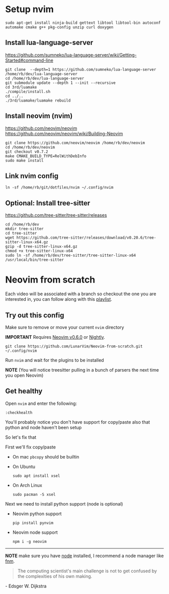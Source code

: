 # Setup nvim

```
sudo apt-get install ninja-build gettext libtool libtool-bin autoconf automake cmake g++ pkg-config unzip curl doxygen
```

## Install lua-language-server

https://github.com/sumneko/lua-language-server/wiki/Getting-Started#command-line

```
git clone  --depth=1 https://github.com/sumneko/lua-language-server /home/rb/dev/lua-language-server
cd /home/rb/dev/lua-language-server
git submodule update --depth 1 --init --recursive
cd 3rd/luamake
./compile/install.sh
cd ../..
./3rd/luamake/luamake rebuild
```

## Install neovim (nvim)

https://github.com/neovim/neovim
https://github.com/neovim/neovim/wiki/Building-Neovim

```
git clone https://github.com/neovim/neovim /home/rb/dev/neovim
cd /home/rb/dev/neovim
git checkout v0.7.2
make CMAKE_BUILD_TYPE=RelWithDebInfo
sudo make install
```

## Link nvim config

```
ln -sf /home/rb/git/dotfiles/nvim ~/.config/nvim
```

## Optional: Install tree-sitter 

https://github.com/tree-sitter/tree-sitter/releases

```
cd /home/rb/dev
mkdir tree-sitter
cd tree-sitter
wget https://github.com/tree-sitter/releases/download/v0.20.6/tree-sitter-linux-x64.gz
gzip -d tree-sitter-linux-x64.gz
chmod +x tree-sitter-linux-x64
sudo ln -sf /home/rb/dev/tree-sitter/tree-sitter-linux-x64 /usr/local/bin/tree-sitter
```


# Neovim from scratch

Each video will be associated with a branch so checkout the one you are interested in, you can follow along with this [playlist](https://www.youtube.com/watch?v=ctH-a-1eUME&list=PLhoH5vyxr6Qq41NFL4GvhFp-WLd5xzIzZ).

## Try out this config

Make sure to remove or move your current `nvim` directory

**IMPORTANT** Requires [Neovim v0.6.0](https://github.com/neovim/neovim/releases/tag/v0.6.0) or [Nightly](https://github.com/neovim/neovim/releases/tag/nightly). 
```
git clone https://github.com/LunarVim/Neovim-from-scratch.git ~/.config/nvim
```

Run `nvim` and wait for the plugins to be installed 

**NOTE** (You will notice treesitter pulling in a bunch of parsers the next time you open Neovim) 

## Get healthy

Open `nvim` and enter the following:

```
:checkhealth
```

You'll probably notice you don't have support for copy/paste also that python and node haven't been setup

So let's fix that

First we'll fix copy/paste

- On mac `pbcopy` should be builtin

- On Ubuntu

  ```
  sudo apt install xsel
  ```

- On Arch Linux

  ```
  sudo pacman -S xsel
  ```

Next we need to install python support (node is optional)

- Neovim python support

  ```
  pip install pynvim
  ```

- Neovim node support

  ```
  npm i -g neovim
  ```
---

**NOTE** make sure you have [node](https://nodejs.org/en/) installed, I recommend a node manager like [fnm](https://github.com/Schniz/fnm).

> The computing scientist's main challenge is not to get confused by the complexities of his own making. 

\- Edsger W. Dijkstra
